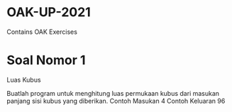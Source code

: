 # OAK-UP-2021
Contains OAK Exercises 


# Soal Nomor 1
Luas Kubus

Buatlah program untuk menghitung luas permukaan kubus dari masukan panjang sisi kubus yang diberikan.
Contoh Masukan
4
Contoh Keluaran
96
